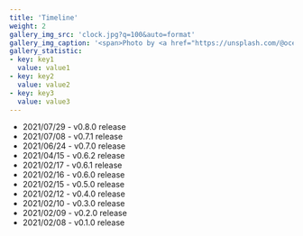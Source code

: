 ```yaml
---
title: 'Timeline'
weight: 2
gallery_img_src: 'clock.jpg?q=100&auto=format'
gallery_img_caption: '<span>Photo by <a href="https://unsplash.com/@oceanng?utm_source=unsplash&amp;utm_medium=referral&amp;utm_content=creditCopyText">Ocean Ng</a> on <a href="https://unsplash.com/s/photos/clock?utm_source=unsplash&amp;utm_medium=referral&amp;utm_content=creditCopyText">Unsplash</a></span>'
gallery_statistic:
- key: key1
  value: value1
- key: key2
  value: value2
- key: key3
  value: value3
---
```


* 2021/07/29 - v0.8.0 release
* 2021/07/08 - v0.7.1 release
* 2021/06/24 - v0.7.0 release
* 2021/04/15 - v0.6.2 release
* 2021/02/17 - v0.6.1 release
* 2021/02/16 - v0.6.0 release
* 2021/02/15 - v0.5.0 release
* 2021/02/12 - v0.4.0 release
* 2021/02/10 - v0.3.0 release
* 2021/02/09 - v0.2.0 release
* 2021/02/08 - v0.1.0 release
